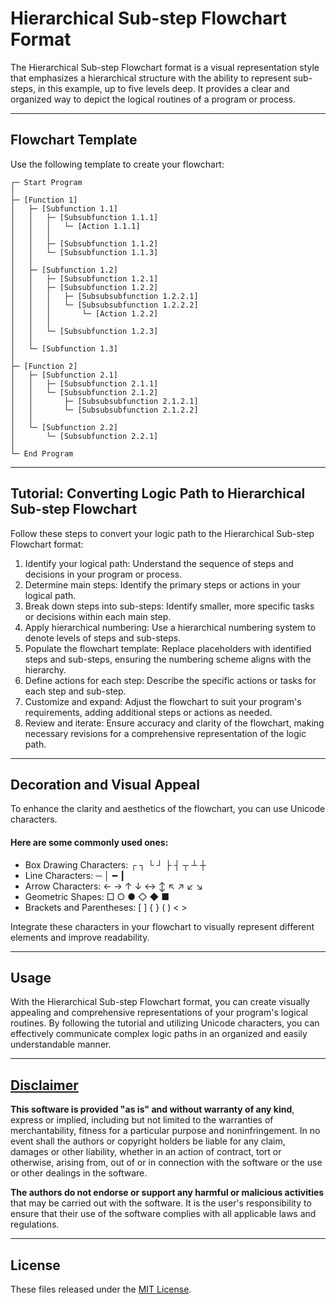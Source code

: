 # Hierarchical Sub-step Flowchart Format

The Hierarchical Sub-step Flowchart format is a visual representation style that emphasizes a hierarchical structure with the ability to represent sub-steps, in this example, up to five levels deep. It provides a clear and organized way to depict the logical routines of a program or process.

---

## Flowchart Template

Use the following template to create your flowchart:

```
┌─ Start Program
│
├─ [Function 1]
│   ├─ [Subfunction 1.1]
│   │   ├─ [Subsubfunction 1.1.1]
│   │   │   └─ [Action 1.1.1]
│   │   │
│   │   ├─ [Subsubfunction 1.1.2]
│   │   └─ [Subsubfunction 1.1.3]
│   │
│   ├─ [Subfunction 1.2]
│   │   ├─ [Subsubfunction 1.2.1]
│   │   ├─ [Subsubfunction 1.2.2]
│   │   │   ├─ [Subsubsubfunction 1.2.2.1]
│   │   │   └─ [Subsubsubfunction 1.2.2.2]
│   │   │       └─ [Action 1.2.2]
│   │   │
│   │   └─ [Subsubfunction 1.2.3]
│   │
│   └─ [Subfunction 1.3]
│
├─ [Function 2]
│   ├─ [Subfunction 2.1]
│   │   ├─ [Subsubfunction 2.1.1]
│   │   └─ [Subsubfunction 2.1.2]
│   │       ├─ [Subsubsubfunction 2.1.2.1]
│   │       └─ [Subsubsubfunction 2.1.2.2]
│   │
│   └─ [Subfunction 2.2]
│       └─ [Subsubfunction 2.2.1]
│
└─ End Program

```

---

## Tutorial: Converting Logic Path to Hierarchical Sub-step Flowchart

Follow these steps to convert your logic path to the Hierarchical Sub-step Flowchart format:

1. Identify your logical path: Understand the sequence of steps and decisions in your program or process.
2. Determine main steps: Identify the primary steps or actions in your logical path.
3. Break down steps into sub-steps: Identify smaller, more specific tasks or decisions within each main step.
4. Apply hierarchical numbering: Use a hierarchical numbering system to denote levels of steps and sub-steps.
5. Populate the flowchart template: Replace placeholders with identified steps and sub-steps, ensuring the numbering scheme aligns with the hierarchy.
6. Define actions for each step: Describe the specific actions or tasks for each step and sub-step.
7. Customize and expand: Adjust the flowchart to suit your program's requirements, adding additional steps or actions as needed.
8. Review and iterate: Ensure accuracy and clarity of the flowchart, making necessary revisions for a comprehensive representation of the logic path.

---

## Decoration and Visual Appeal

To enhance the clarity and aesthetics of the flowchart, you can use Unicode characters.

#### Here are some commonly used ones:
- Box Drawing Characters: ┌ ┐ └ ┘ ├ ┤ ┬ ┴ ┼
- Line Characters: ─ │ ━ ┃
- Arrow Characters: ← → ↑ ↓ ↔ ↕ ↖ ↗ ↙ ↘
- Geometric Shapes: □ ○ ● ◇ ◆ ■
- Brackets and Parentheses: [ ] { } ( ) < >

Integrate these characters in your flowchart to visually represent different elements and improve readability.

---

## Usage

With the Hierarchical Sub-step Flowchart format, you can create visually appealing and comprehensive representations of your program's logical routines. By following the tutorial and utilizing Unicode characters, you can effectively communicate complex logic paths in an organized and easily understandable manner.

---

## [Disclaimer](DISCLAIMER)
**This software is provided "as is" and without warranty of any kind**, express or implied, including but not limited to the warranties of merchantability, fitness for a particular purpose and noninfringement. In no event shall the authors or copyright holders be liable for any claim, damages or other liability, whether in an action of contract, tort or otherwise, arising from, out of or in connection with the software or the use or other dealings in the software.

**The authors do not endorse or support any harmful or malicious activities** that may be carried out with the software. It is the user's responsibility to ensure that their use of the software complies with all applicable laws and regulations.

---

## License

These files released under the [MIT License](LICENSE).
